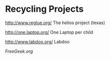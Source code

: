 Recycling Projects
==================

<http://www.reglue.org/> The helios project (texas)

<http://one.laptop.org/> One Laptop per child

<http://www.labdoo.org/> Labdoo

*FreeGeek.org*
